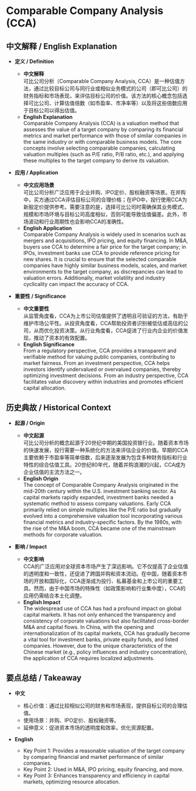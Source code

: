 # Comparable Company Analysis (CCA)

## 中文解释 / English Explanation

* **定义 / Definition**  
  - **中文解释**  
    可比公司分析（Comparable Company Analysis, CCA）是一种估值方法，通过比较目标公司与同行业或相似业务模式的公司（即可比公司）的财务指标和市场表现，来评估目标公司的价值。该方法的核心概念包括选择可比公司、计算估值倍数（如市盈率、市净率等）以及将这些倍数应用于目标公司以得出估值。  
  - **English Explanation**  
    Comparable Company Analysis (CCA) is a valuation method that assesses the value of a target company by comparing its financial metrics and market performance with those of similar companies in the same industry or with comparable business models. The core concepts involve selecting comparable companies, calculating valuation multiples (such as P/E ratio, P/B ratio, etc.), and applying these multiples to the target company to derive its valuation.

* **应用 / Application**  
  - **中文应用场景**  
    可比公司分析广泛应用于企业并购、IPO定价、股权融资等场景。在并购中，买方通过CCA评估目标公司的合理价格；在IPO中，投行使用CCA为新股定价提供参考。需要注意的是，选择可比公司时需确保其业务模式、规模和市场环境与目标公司高度相似，否则可能导致估值偏差。此外，市场波动和行业周期性也会影响CCA的准确性。  
  - **English Application**  
    Comparable Company Analysis is widely used in scenarios such as mergers and acquisitions, IPO pricing, and equity financing. In M&A, buyers use CCA to determine a fair price for the target company; in IPOs, investment banks use CCA to provide reference pricing for new shares. It is crucial to ensure that the selected comparable companies have highly similar business models, scales, and market environments to the target company, as discrepancies can lead to valuation errors. Additionally, market volatility and industry cyclicality can impact the accuracy of CCA.

* **重要性 / Significance**  
  - **中文重要性**  
    从监管角度看，CCA为上市公司估值提供了透明且可验证的方法，有助于维护市场公平性。从投资角度看，CCA帮助投资者识别被低估或高估的公司，从而优化投资决策。从行业角度看，CCA促进了行业内企业的价值发现，推动了资本的有效配置。  
  - **English Significance**  
    From a regulatory perspective, CCA provides a transparent and verifiable method for valuing public companies, contributing to market fairness. From an investment perspective, CCA helps investors identify undervalued or overvalued companies, thereby optimizing investment decisions. From an industry perspective, CCA facilitates value discovery within industries and promotes efficient capital allocation.

## 历史典故 / Historical Context

* **起源 / Origin**  
  - **中文起源**  
    可比公司分析的概念起源于20世纪中期的美国投资银行业。随着资本市场的快速发展，投行需要一种系统化的方法来评估企业的价值。早期的CCA主要依赖于市盈率等简单倍数，后来逐渐发展为包含多种财务指标和行业特性的综合估值工具。20世纪80年代，随着并购浪潮的兴起，CCA成为企业估值的主流方法之一。  
  - **English Origin**  
    The concept of Comparable Company Analysis originated in the mid-20th century within the U.S. investment banking sector. As capital markets rapidly expanded, investment banks needed a systematic method to assess company valuations. Early CCA primarily relied on simple multiples like the P/E ratio but gradually evolved into a comprehensive valuation tool incorporating various financial metrics and industry-specific factors. By the 1980s, with the rise of the M&A boom, CCA became one of the mainstream methods for corporate valuation.

* **影响 / Impact**  
  - **中文影响**  
    CCA的广泛应用对全球资本市场产生了深远影响。它不仅提高了企业估值的透明度和一致性，还促进了跨国并购和资本流动。在中国，随着资本市场的开放和国际化，CCA逐渐成为投行、私募基金和上市公司的重要工具。然而，由于中国市场的特殊性（如政策影响和行业集中度），CCA的应用仍需结合本土化调整。  
  - **English Impact**  
    The widespread use of CCA has had a profound impact on global capital markets. It has not only enhanced the transparency and consistency of corporate valuations but also facilitated cross-border M&A and capital flows. In China, with the opening and internationalization of its capital markets, CCA has gradually become a vital tool for investment banks, private equity funds, and listed companies. However, due to the unique characteristics of the Chinese market (e.g., policy influences and industry concentration), the application of CCA requires localized adjustments.

## 要点总结 / Takeaway

* **中文**  
  - 核心价值：通过比较相似公司的财务和市场表现，提供目标公司的合理估值。  
  - 使用场景：并购、IPO定价、股权融资等。  
  - 延伸意义：促进资本市场的透明度和效率，优化资源配置。  

* **English**  
  - Key Point 1: Provides a reasonable valuation of the target company by comparing financial and market performance of similar companies.  
  - Key Point 2: Used in M&A, IPO pricing, equity financing, and more.  
  - Key Point 3: Enhances transparency and efficiency in capital markets, optimizing resource allocation.
